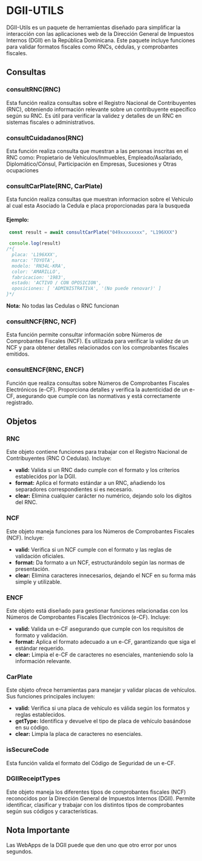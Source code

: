 # DGII-UTILS
DGII-Utils es un paquete de herramientas diseñado para simplificar la interacción con las aplicaciones web de la Dirección General de Impuestos Internos (DGII) en la República Dominicana. Este paquete incluye funciones para validar formatos fiscales como RNCs, cédulas, y comprobantes fiscales.

## Consultas

### consultRNC(RNC)
Esta función realiza consultas sobre el Registro Nacional de Contribuyentes (RNC), obteniendo información relevante sobre un contribuyente específico según su RNC. Es útil para verificar la validez y detalles de un RNC en sistemas fiscales o administrativos.

### consultCuidadanos(RNC)
Esta función realiza consulta que muestran a las personas inscritas en el RNC como:  Propietario de Vehículos/Inmuebles, Empleado/Asalariado, Diplomático/Cónsul, Participación en Empresas, Sucesiones y Otras ocupaciones 

### consultCarPlate(RNC, CarPlate)
Esta función realiza consultas que muestran informacion sobre el Vehiculo al cual esta Asociado la Cedula e placa proporcionadas para la busqueda

#### Ejemplo:
```js
 const result = await consultCarPlate("049xxxxxxxx", "L196XXX")

 console.log(result)
/*{
  placa: 'L196XXX',
  marca: 'TOYOTA',
  modelo: 'RN34L-KRA',
  color: 'AMARILLO',
  fabricacion: '1983',
  estado: 'ACTIVO / CON OPOSICION',
  oposiciones: [ 'ADMINISTRATIVA', '(No puede renovar)' ]
}*/

```

**Nota:** No todas las Cedulas o RNC funcionan

### consultNCF(RNC, NCF)
Esta función permite consultar información sobre Números de Comprobantes Fiscales (NCF). Es utilizada para verificar la validez de un NCF y para obtener detalles relacionados con los comprobantes fiscales emitidos.

### consultENCF(RNC, ENCF)
Función que realiza consultas sobre Números de Comprobantes Fiscales Electrónicos (e-CF). Proporciona detalles y verifica la autenticidad de un e-CF, asegurando que cumple con las normativas y está correctamente registrado.

## Objetos 

### RNC
Este objeto contiene funciones para trabajar con el Registro Nacional de Contribuyentes (RNC O Cedulas). Incluye:

- **valid:** Valida si un RNC dado cumple con el formato y los criterios establecidos por la DGII.
- **format:** Aplica el formato estándar a un RNC, añadiendo los separadores correspondientes si es necesario.
- **clear:** Elimina cualquier carácter no numérico, dejando solo los dígitos del RNC.

### NCF
Este objeto maneja funciones para los Números de Comprobantes Fiscales (NCF). Incluye:

- **valid:** Verifica si un NCF cumple con el formato y las reglas de validación oficiales.
- **format:** Da formato a un NCF, estructurándolo según las normas de presentación.
- **clear:** Elimina caracteres innecesarios, dejando el NCF en su forma más simple y utilizable.

### ENCF
Este objeto está diseñado para gestionar funciones relacionadas con los Números de Comprobantes Fiscales Electrónicos (e-CF). Incluye:

- **valid:** Valida un e-CF asegurando que cumple con los requisitos de formato y validación.
- **format:** Aplica el formato adecuado a un e-CF, garantizando que siga el estándar requerido.
- **clear:** Limpia el e-CF de caracteres no esenciales, manteniendo solo la información relevante.

### CarPlate 
Este objeto ofrece herramientas para manejar y validar placas de vehículos. Sus funciones principales incluyen:

- **valid:** Verifica si una placa de vehículo es válida según los formatos y reglas establecidos.
- **getType:** Identifica y devuelve el tipo de placa de vehículo basándose en su código.
- **clear:** Limpia la placa de caracteres no esenciales.

### isSecureCode
Esta función valida el formato del Código de Seguridad de un e-CF. 

### DGIIReceiptTypes
Este objeto maneja los diferentes tipos de comprobantes fiscales (NCF) reconocidos por la Dirección General de Impuestos Internos (DGII). Permite identificar, clasificar y trabajar con los distintos tipos de comprobantes según sus códigos y características.

## Nota Importante
Las WebApps de la DGII puede que den uno que otro error por unos segundos.